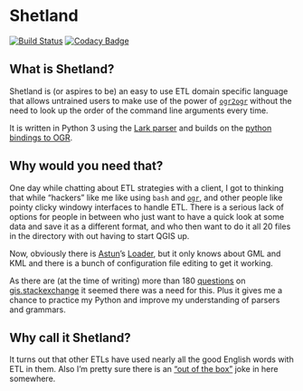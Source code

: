# Shetland

[![Build Status](https://travis-ci.org/ianturton/shetland.svg?branch=master)](https://travis-ci.org/ianturton/shetland) 
[![Codacy Badge](https://api.codacy.com/project/badge/Grade/1726e839f24548b7b562b387a28dc8f6)](https://app.codacy.com/app/ianturton/shetland?utm_source=github.com&utm_medium=referral&utm_content=ianturton/shetland&utm_campaign=Badge_Grade_Settings)

## What is Shetland?

Shetland is (or aspires to be) an easy to use ETL domain specific language that
allows untrained users to make use of the power of
[`ogr2ogr`](https://gdal.org/ogr2ogr.html) without the need to look up the order
of the command line arguments every time. 

It is written in Python 3 using the [Lark
parser](https://github.com/lark-parser) and builds on the [python bindings to
OGR](https://gdal.org/python/).

## Why would you need that?

One day while chatting about ETL strategies with a client, I got to thinking
that while “hackers” like me like using `bash` and [`ogr`](https://gdal.org/),
and other people like pointy clicky windowy interfaces to handle ETL. There is
a serious lack of options for people in between who just want to have a quick
look at some data and save it as a different format, and who then want to do it
all 20 files in the directory with out having to start QGIS up.

Now, obviously there is [Astun](https://astuntechnology.com/)’s
[Loader](https://github.com/AstunTechnology/Loader), but it only knows about GML
and KML and there is a bunch of configuration file editing to get it working.

As there are (at the time of writing) more than 180
[questions](https://gis.stackexchange.com/questions/tagged/ogr) on
[gis.stackexchange](https://gis.stackexchange.com/) it seemed there was a need
for this. Plus it gives me a chance to practice my Python and improve my
understanding of parsers and grammars.

## Why call it Shetland?

It turns out that other ETLs have used nearly all the good English words with
ETL in them. Also I’m pretty sure there is an [“out of the
box”](https://www.bbc.co.uk/news/uk-scotland-scotland-politics-45733111) joke in
here somewhere.
